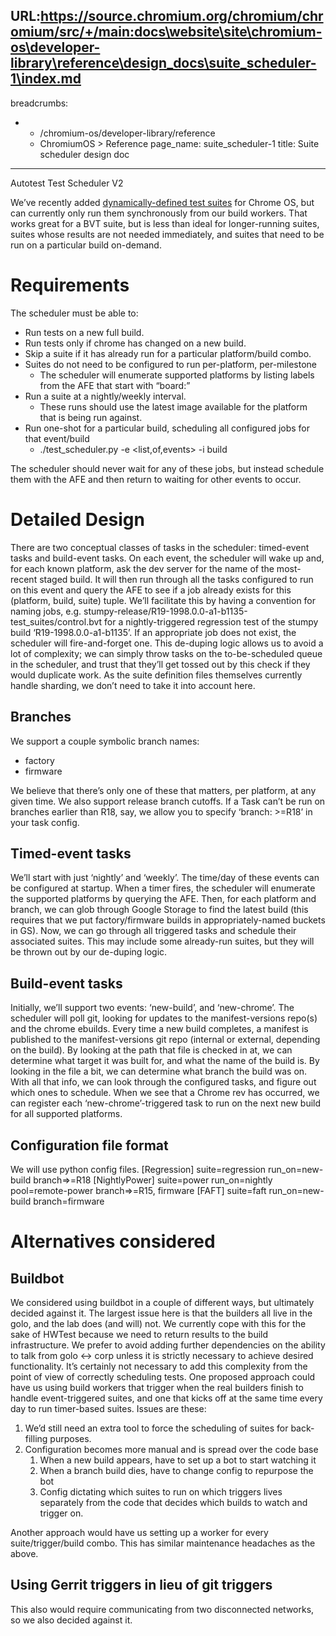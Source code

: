 URL:https://source.chromium.org/chromium/chromium/src/+/main:docs\website\site\chromium-os\developer-library\reference\design_docs\suite_scheduler-1\index.md
---
breadcrumbs:
- - /chromium-os/developer-library/reference
  - ChromiumOS > Reference
page_name: suite_scheduler-1
title: Suite scheduler design doc
---

Autotest Test Scheduler V2

We’ve recently added [dynamically-defined test suites](/chromium-os/developer-library/reference/design-docs/dynamic-test-suites) for Chrome OS, but can currently only run them synchronously from our build workers. That works great for a BVT suite, but is less than ideal for longer-running suites, suites whose results are not needed immediately, and suites that need to be run on a particular build on-demand.

# Requirements

The scheduler must be able to:

*   Run tests on a new full build.
*   Run tests only if chrome has changed on a new build.
*   Skip a suite if it has already run for a particular platform/build
            combo.
*   Suites do not need to be configured to run per-platform,
            per-milestone
    *   The scheduler will enumerate supported platforms by listing
                labels from the AFE that start with “board:”
*   Run a suite at a nightly/weekly interval.
    *   These runs should use the latest image available for the
                platform that is being run against.
*   Run one-shot for a particular build, scheduling all configured
            jobs for that event/build
    *   ./test_scheduler.py -e &lt;list,of,events&gt; -i build

The scheduler should never wait for any of these jobs, but instead schedule them with the AFE and then return to waiting for other events to occur.

# Detailed Design

There are two conceptual classes of tasks in the scheduler: timed-event tasks and build-event tasks.
On each event, the scheduler will wake up and, for each known platform, ask the dev server for the name of the most-recent staged build. It will then run through all the tasks configured to run on this event and query the AFE to see if a job already exists for this (platform, build, suite) tuple. We’ll facilitate this by having a convention for naming jobs, e.g. stumpy-release/R19-1998.0.0-a1-b1135-test_suites/control.bvt for a nightly-triggered regression test of the stumpy build ‘R19-1998.0.0-a1-b1135’. If an appropriate job does not exist, the scheduler will fire-and-forget one.
This de-duping logic allows us to avoid a lot of complexity; we can simply throw tasks on the to-be-scheduled queue in the scheduler, and trust that they’ll get tossed out by this check if they would duplicate work.
As the suite definition files themselves currently handle sharding, we don’t need to take it into account here.

## Branches

We support a couple symbolic branch names:

*   factory
*   firmware

We believe that there’s only one of these that matters, per platform, at any given time.
We also support release branch cutoffs. If a Task can’t be run on branches earlier than R18, say, we allow you to specify ‘branch: &gt;=R18’ in your task config.

## Timed-event tasks

We’ll start with just ‘nightly’ and ‘weekly’. The time/day of these events can be configured at startup.
When a timer fires, the scheduler will enumerate the supported platforms by querying the AFE. Then, for each platform and branch, we can glob through Google Storage to find the latest build (this requires that we put factory/firmware builds in appropriately-named buckets in GS). Now, we can go through all triggered tasks and schedule their associated suites. This may include some already-run suites, but they will be thrown out by our de-duping logic.

## Build-event tasks

Initially, we’ll support two events: ‘new-build’, and ‘new-chrome’. The scheduler will poll git, looking for updates to the manifest-versions repo(s) and the chrome ebuilds.
Every time a new build completes, a manifest is published to the manifest-versions git repo (internal or external, depending on the build). By looking at the path that file is checked in at, we can determine what target it was built for, and what the name of the build is. By looking in the file a bit, we can determine what branch the build was on. With all that info, we can look through the configured tasks, and figure out which ones to schedule.
When we see that a Chrome rev has occurred, we can register each ‘new-chrome’-triggered task to run on the next new build for all supported platforms.

## Configuration file format

We will use python config files.
\[Regression\]
suite=regression
run_on=new-build
branch=&gt;=R18
\[NightlyPower\]
suite=power
run_on=nightly
pool=remote-power
branch=&gt;=R15, firmware
\[FAFT\]
suite=faft
run_on=new-build
branch=firmware

# Alternatives considered

## Buildbot

We considered using buildbot in a couple of different ways, but ultimately decided against it. The largest issue here is that the builders all live in the golo, and the lab does (and will) not. We currently cope with this for the sake of HWTest because we need to return results to the build infrastructure. We prefer to avoid adding further dependencies on the ability to talk from golo &lt;-&gt; corp unless it is strictly necessary to achieve desired functionality. It’s certainly not necessary to add this complexity from the point of view of correctly scheduling tests.
One proposed approach could have us using build workers that trigger when the real builders finish to handle event-triggered suites, and one that kicks off at the same time every day to run timer-based suites. Issues are these:

1.  We’d still need an extra tool to force the scheduling of suites
            for back-filling purposes.
2.  Configuration becomes more manual and is spread over the code
            base
    1.  When a new build appears, have to set up a bot to start
                watching it
    2.  When a branch build dies, have to change config to repurpose
                the bot
    3.  Config dictating which suites to run on which triggers lives
                separately from the code that decides which builds to watch and
                trigger on.

Another approach would have us setting up a worker for every suite/trigger/build combo. This has similar maintenance headaches as the above.

## Using Gerrit triggers in lieu of git triggers

This also would require communicating from two disconnected networks, so we
also decided against it.
